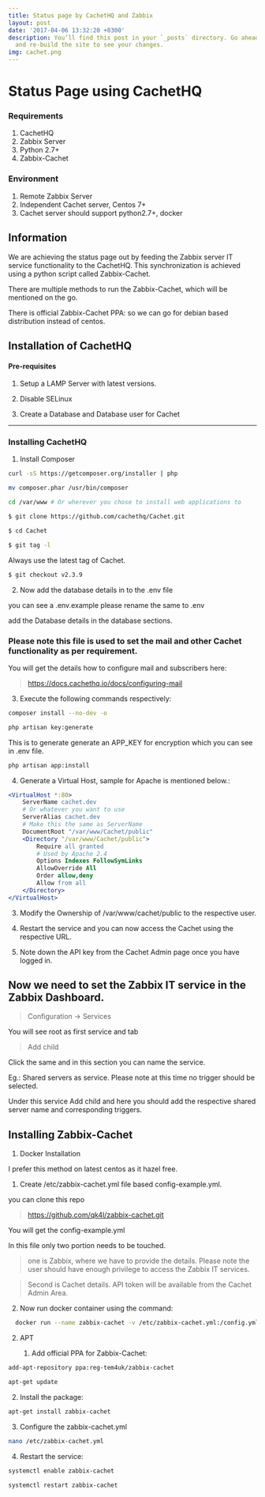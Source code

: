 ```yaml
---
title: Status page by CachetHQ and Zabbix
layout: post
date: '2017-04-06 13:32:20 +0300'
description: You’ll find this post in your `_posts` directory. Go ahead and edit it
  and re-build the site to see your changes.
img: cachet.png
---
```


# Status Page using CachetHQ

### Requirements
1. CachetHQ
2. Zabbix Server
3. Python 2.7+
4. Zabbix-Cachet

### Environment
1. Remote Zabbix Server
2. Independent Cachet server, Centos 7+
3. Cachet server should support python2.7+, docker

## Information

We are achieving the status page out by feeding the Zabbix server IT service functionality to the CachetHQ. This synchronization is achieved using a python script called Zabbix-Cachet. 

There are multiple methods to run the Zabbix-Cachet, which will be mentioned on the go.

There is official Zabbix-Cachet PPA: so we can go for debian based distribution instead of centos. 

## Installation of CachetHQ
#### Pre-requisites

1. Setup a LAMP Server with latest versions.

2. Disable SELinux

3. Create a Database and Database user for Cachet

---
### Installing CachetHQ

1. Install Composer

```bash
curl -sS https://getcomposer.org/installer | php

mv composer.phar /usr/bin/composer

cd /var/www # Or wherever you chose to install web applications to

$ git clone https://github.com/cachethq/Cachet.git

$ cd Cachet

$ git tag -l
```

Always use the latest tag of Cachet. 
```bash
$ git checkout v2.3.9
```

2. Now add the database details in to the .env file

you can see a  .env.example please rename the same to .env 

add the Database details in the database sections. 

### Please note this file is used to set the mail and other Cachet functionality as per requirement. 

You will get the details how to configure mail and subscribers here:

> https://docs.cachethq.io/docs/configuring-mail

3. Execute the following commands respectively:


```bash
composer install --no-dev -o

php artisan key:generate
```

This is to generate generate an APP_KEY for encryption which you can see in .env file. 

```bash
php artisan app:install
```

4. Generate a Virtual Host, sample for Apache is mentioned below.:


```apache
<VirtualHost *:80>
    ServerName cachet.dev 
    # Or whatever you want to use
    ServerAlias cachet.dev 
    # Make this the same as ServerName
    DocumentRoot "/var/www/Cachet/public"
    <Directory "/var/www/Cachet/public">
        Require all granted 
        # Used by Apache 2.4
        Options Indexes FollowSymLinks
        AllowOverride All
        Order allow,deny
        Allow from all
    </Directory>
</VirtualHost>
```



3. Modify the Ownership of /var/www/cachet/public to the respective user. 

4. Restart the service and you can now access the Cachet using the respective URL.

5. Note down the API key from the Cachet Admin page once you have logged in. 


## Now we need to set the Zabbix IT service in the Zabbix Dashboard. 

> Configuration ->  Services

You will see root as first service and tab 

> Add child

Click the same and in this section you can name the service. 

Eg.: Shared servers as service. Please note at this time no trigger should be selected. 

Under this service Add child and here you should add the respective shared server name and corresponding triggers. 


## Installing Zabbix-Cachet

1. Docker Installation

I prefer this method on latest centos as it hazel free. 

   1. Create /etc/zabbix-cachet.yml file based config-example.yml.

you can clone this repo

> https://github.com/qk4l/zabbix-cachet.git

You will get the config-example.yml

In this file only two portion needs to be touched. 

> one is Zabbix, where we have to provide the details. Please note the user should have enough privilege to access the Zabbix IT services. 

> Second is Cachet details. API token will be available from the Cachet Admin Area. 

   2. Now run docker container using the command:



   ```bash
	 docker run --name zabbix-cachet -v /etc/zabbix-cachet.yml:/config.yml qk4l/zabbix-cachet

   ```
	 
2. APT

   1. Add official PPA for Zabbix-Cachet:


```bash
add-apt-repository ppa:reg-tem4uk/zabbix-cachet

apt-get update
```


   2. Install the package:


```bash
apt-get install zabbix-cachet
```

   3. Configure the zabbix-cachet.yml


```bash
nano /etc/zabbix-cachet.yml
```

   4. Restart the service:


```bash
systemctl enable zabbix-cachet

systemctl restart zabbix-cachet
```